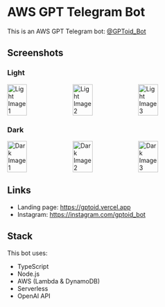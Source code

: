 # AWS GPT Telegram Bot

This is an AWS GPT Telegram bot: [@GPToid_Bot](https://t.me/GPToid_Bot?start=720913331)

## Screenshots

### Light

<div style="display: flex;">
  <img src="https://i.imgur.com/nM7hCJc.png" alt="Light Image 1" style="width: 30%;" />
  <img src="https://i.imgur.com/Pdrez6p.png" alt="Light Image 2" style="width: 30%;" />
  <img src="https://i.imgur.com/q6Dk04L.png" alt="Light Image 3" style="width: 30%;" />
</div>

### Dark

<div style="display: flex;">
  <img src="https://i.imgur.com/4RMh2qt.png" alt="Dark Image 1" style="width: 30%;" />
  <img src="https://i.imgur.com/iPrj09a.png" alt="Dark Image 2" style="width: 30%;" />
  <img src="https://i.imgur.com/eJBDvlw.png" alt="Dark Image 3" style="width: 30%;" />
</div>

## Links

- Landing page: https://gptoid.vercel.app
- Instagram: https://instagram.com/gptoid_bot

## Stack

This bot uses:

- TypeScript
- Node.js
- AWS (Lambda & DynamoDB)
- Serverless
- OpenAI API
